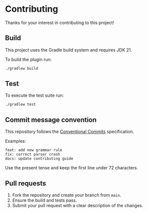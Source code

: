 # Contributing

Thanks for your interest in contributing to this project!

## Build

This project uses the Gradle build system and requires JDK 21.

To build the plugin run:

```bash
./gradlew build
```

## Test

To execute the test suite run:

```bash
./gradlew test
```

## Commit message convention

This repository follows the [Conventional Commits](https://www.conventionalcommits.org/) specification.

Examples:

```
feat: add new grammar rule
fix: correct parser crash
docs: update contributing guide
```

Use the present tense and keep the first line under 72 characters.

## Pull requests

1. Fork the repository and create your branch from `main`.
2. Ensure the build and tests pass.
3. Submit your pull request with a clear description of the changes.
